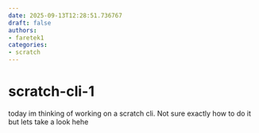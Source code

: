 ```yaml
---
date: 2025-09-13T12:28:51.736767
draft: false
authors:
- faretek1
categories:
- scratch
---
```


# scratch-cli-1

<!-- faretek1, write some stuff! -->

today im thinking of working on a scratch cli. Not sure exactly how to do it but lets take a look hehe

